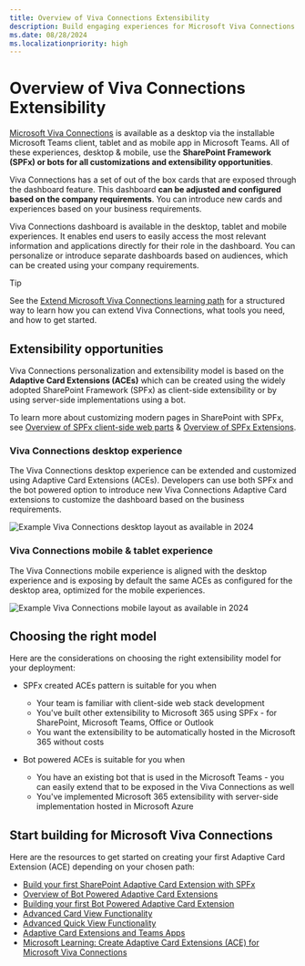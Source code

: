 ```yaml
---
title: Overview of Viva Connections Extensibility
description: Build engaging experiences for Microsoft Viva Connections with the SharePoint Framework.
ms.date: 08/28/2024
ms.localizationpriority: high
---
```

# Overview of Viva Connections Extensibility

[Microsoft Viva Connections](https://www.microsoft.com/microsoft-viva) is available as a desktop via the installable Microsoft Teams client, tablet and as mobile app in Microsoft Teams. All of these experiences, desktop & mobile, use the **SharePoint Framework (SPFx) or bots for all customizations and extensibility opportunities**.

Viva Connections has a set of out of the box cards that are exposed through the dashboard feature. This dashboard **can be adjusted and configured based on the company requirements**. You can introduce new cards and experiences based on your business requirements.

Viva Connections dashboard is available in the desktop, tablet and mobile experiences. It enables end users to easily access the most relevant information and applications directly for their role in the dashboard. You can personalize or introduce separate dashboards based on audiences, which can be created using your company requirements.

> [!TIP]
> See the [Extend Microsoft Viva Connections learning path](https://aka.ms/m365/dev/learn/connections) for a structured way to learn how you can extend Viva Connections, what tools you need, and how to get started.

## Extensibility opportunities

Viva Connections personalization and extensibility model is based on the **Adaptive Card Extensions (ACEs)** which can be created using the widely adopted SharePoint Framework (SPFx) as client-side extensibility or by using server-side implementations using a bot.

To learn more about customizing modern pages in SharePoint with SPFx, see [Overview of SPFx client-side web parts](../web-parts/overview-client-side-web-parts.md) & [Overview of SPFx Extensions](../extensions/overview-extensions.md).

### Viva Connections desktop experience

The Viva Connections desktop experience can be extended and customized using Adaptive Card Extensions (ACEs). Developers can use both SPFx and the bot powered option to introduce new Viva Connections Adaptive Card extensions to customize the dashboard based on the business requirements.

![Example Viva Connections desktop layout as available in 2024](./images/viva-connections-desktop.png)

### Viva Connections mobile & tablet experience

The Viva Connections mobile experience is aligned with the desktop experience and is exposing by default the same ACEs as configured for the desktop area, optimized for the mobile experiences.

![Example Viva Connections mobile layout as available in 2024](./images/viva-connections-mobile-and-tablet.png)

## Choosing the right model

Here are the considerations on choosing the right extensibility model for your deployment:

- SPFx created ACEs pattern is suitable for you when
  - Your team is familiar with client-side web stack development
  - You've built other extensibility to Microsoft 365 using SPFx - for SharePoint, Microsoft Teams, Office or Outlook
  - You want the extensibility to be automatically hosted in the Microsoft 365 without costs

- Bot powered ACEs is suitable for you when
  - You have an existing bot that is used in the Microsoft Teams - you can easily extend that to be exposed in the Viva Connections as well
  - You've implemented Microsoft 365 extensibility with server-side implementation hosted in Microsoft Azure

## Start building for Microsoft Viva Connections

Here are the resources to get started on creating your first Adaptive Card Extension (ACE) depending on your chosen path:

- [Build your first SharePoint Adaptive Card Extension with SPFx](get-started/build-first-sharepoint-adaptive-card-extension.md)
- [Overview of Bot Powered Adaptive Card Extensions](bot-powered/Overview-Bot-Powered-ACEs.md)
- [Building your first Bot Powered Adaptive Card Extension](bot-powered/Building-Your-First-Bot-Powered-ACE.md)
- [Advanced Card View Functionality](get-started/advanced-card-view-functionality.md)
- [Advanced Quick View Functionality](get-started/advanced-quick-view-functionality.md)
- [Adaptive Card Extensions and Teams Apps](get-started/adaptive-card-extensions-and-teams.md)
- [Microsoft Learning: Create Adaptive Card Extensions (ACE) for Microsoft Viva Connections](/training/modules/sharepoint-spfx-adaptive-card-extension-card-types)
